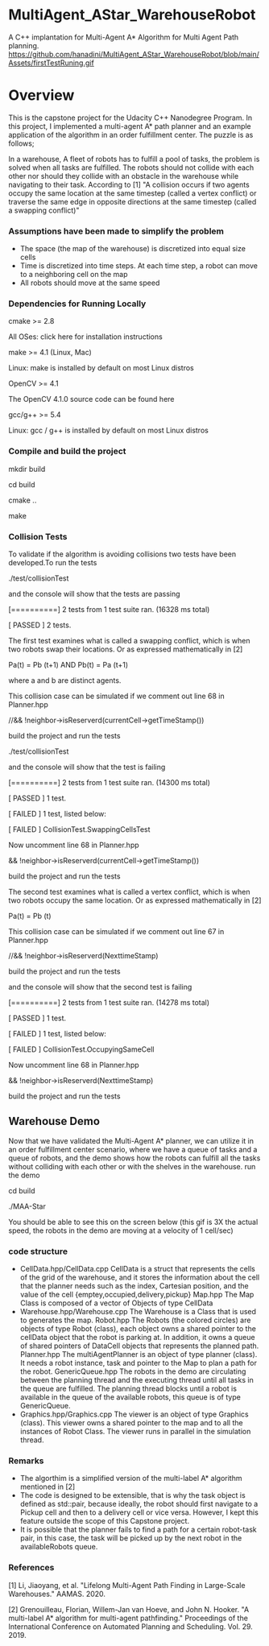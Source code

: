 # MultiAgent_AStar_WarehouseRobot
A C++ implantation for Multi-Agent A* Algorithm for Multi Agent Path planning.
https://github.com/hanadini/MultiAgent_AStar_WarehouseRobot/blob/main/Assets/firstTestRuning.gif
# Overview
This is the capstone project for the Udacity C++ Nanodegree Program. In this project, I implemented a multi-agent A* path planner and an example application of the algorithm in an order fulfillment center. The puzzle is as follows;

In a warehouse, A fleet of robots has to fulfill a pool of tasks, the problem is solved when all tasks are fulfilled.
The robots should not collide with each other nor should they collide with an obstacle in the warehouse while navigating to their task. According to [1] "A collision occurs if two agents occupy the same location at the same timestep (called a vertex conflict) or traverse the same edge in opposite directions at the same timestep (called a swapping conflict)"

### Assumptions have been made to simplify the problem

- The space (the map of the warehouse) is discretized into equal size cells
- Time is discretized into time steps. At each time step, a robot can move to a neighboring cell on the map
- All robots should move at the same speed


### Dependencies for Running Locally
 cmake >= 2.8
 
 All OSes: click here for installation instructions
 
 make >= 4.1 (Linux, Mac)
 
 Linux: make is installed by default on most Linux distros
 
 OpenCV >= 4.1
 
 The OpenCV 4.1.0 source code can be found here
 
 gcc/g++ >= 5.4
 
 Linux: gcc / g++ is installed by default on most Linux distros

### Compile and build the project
 mkdir build
 
 cd build 
 
 cmake ..
 
 make

### Collision Tests
To validate if the algorithm is avoiding collisions two tests have been developed.To run the tests

  ./test/collisionTest 
 
and the console will show that the tests are passing

 [==========] 2 tests from 1 test suite ran. (16328 ms total)
 
 [  PASSED  ] 2 tests.

The first test examines what is called a swapping conflict, which is when two robots swap their locations. Or as expressed mathematically in [2]

Pa(t) = Pb (t+1) AND Pb(t) = Pa (t+1)

where a and b are distinct agents.

This collision case can be simulated if we comment out line 68 in Planner.hpp

 //&& !neighbor->isReserverd(currentCell->getTimeStamp())

build the project and run the tests

 ./test/collisionTest 

and the console will show that the test is failing

 [==========] 2 tests from 1 test suite ran. (14300 ms total)
 
 [  PASSED  ] 1 test.
 
 [  FAILED  ] 1 test, listed below:
 
 [  FAILED  ] CollisionTest.SwappingCellsTest

Now uncomment line 68 in Planner.hpp

 && !neighbor->isReserverd(currentCell->getTimeStamp())

build the project and run the tests


The second test examines what is called a vertex conflict, which is when two robots occupy the same location. Or as expressed mathematically in [2]

 Pa(t) = Pb (t)

This collision case can be simulated if we comment out line 67 in Planner.hpp

 //&& !neighbor->isReserverd(NexttimeStamp)

build the project and run the tests

and the console will show that the second test is failing

  [==========] 2 tests from 1 test suite ran. (14278 ms total)
  
  [  PASSED  ] 1 test.
  
  [  FAILED  ] 1 test, listed below:
  
  [  FAILED  ] CollisionTest.OccupyingSameCell
  
 
Now uncomment line 68 in Planner.hpp

 && !neighbor->isReserverd(NexttimeStamp)
 
build the project and run the tests


## Warehouse Demo
Now that we have validated the Multi-Agent A* planner, we can utilize it in an order fulfillment center scenario, where we have a queue of tasks and a queue of robots, and the demo shows how the robots can fulfill all the tasks without colliding with each other or with the shelves in the warehouse. run the demo

  cd build
  
  ./MAA-Star 
  
You should be able to see this on the screen below (this gif is 3X the actual speed, the robots in the demo are moving at a velocity of 1 cell/sec)

### code structure
 - CellData.hpp/CellData.cpp CellData is a struct that represents the cells of the grid of the warehouse, and it stores the information about the cell that the planner needs such as the index, Cartesian position, and the value of the cell {emptey,occupied,delivery,pickup}
Map.hpp The Map Class is composed of a vector of Objects of type CellData
 - Warehouse.hpp/Warehouse.cpp The Warehouse is a Class that is used to generates the map.
Robot.hpp The Robots (the colored circles) are objects of type Robot (class), each object owns a shared pointer to the cellData object that the robot is parking at. In addition, it owns a queue of shared pointers of DataCell objects that represents the planned path.
Planner.hpp The multiAgentPlanner is an object of type planner (class). It needs a robot instance, task and pointer to the Map to plan a path for the robot.
GenericQueue.hpp The robots in the demo are circulating between the planning thread and the executing thread until all tasks in the queue are fulfilled. The planning thread blocks until a robot is available in the queue of the available robots, this queue is of type GenericQueue.
 - Graphics.hpp/Graphics.cpp The viewer is an object of type Graphics (class). This viewer owns a shared pointer to the map and to all the instances of Robot Class. The viewer runs in parallel in the simulation thread.
 
### Remarks
- The algorthim is a simplified version of the multi-label A* algorithm mentioned in [2]
- The code is designed to be extensible, that is why the task object is defined as std::pair, because ideally, the robot should first navigate to a Pickup cell and then to a delivery cell or vice versa. However, I kept this feature outside the scope of this Capstone project.
- It is possible that the planner fails to find a path for a certain robot-task pair, in this case, the task will be picked up by the next robot in the availableRobots queue.

### References
[1] Li, Jiaoyang, et al. "Lifelong Multi-Agent Path Finding in Large-Scale Warehouses." AAMAS. 2020.

[2] Grenouilleau, Florian, Willem-Jan van Hoeve, and John N. Hooker. "A multi-label A* algorithm for multi-agent pathfinding." Proceedings of the International Conference on Automated Planning and Scheduling. Vol. 29. 2019.
